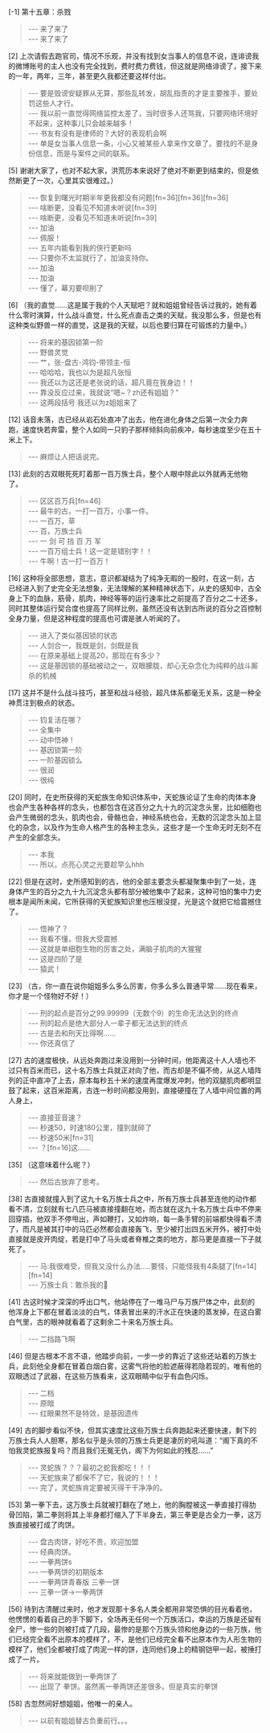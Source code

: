
[-1] 第十五章：杀戮
>--- 来了来了<br>
>--- 来了来了<br>

[2] 上次请假去跑官司，情况不乐观，并没有找到女当事人的信息不说，连诽谤我的微博账号的主人也没有完全找到，费时费力费钱，但这就是网络诽谤了，接下来的一年，两年，三年，甚至更久我都还要这样付出。
>--- 要是毁谤安疑罪从无算，那些乱转发，胡乱指责的才是主要推手，要处罚这些人才行。<br>
>--- 我以前一直觉得网络监控太差了，当时很多人还骂我，只要网络环境好不起来，这种事儿只会越来越多！<br>
>--- 书友有没有是律师的？大好的表现机会啊<br>
>--- 单是女当事人信息一条，小心又被某些人拿来作文章了。要找的不是身份信息，而是与案件之间的联系。<br>

[5] 谢谢大家了，也对不起大家，洪荒历本来说好了绝对不断更到结束的，但是依然断更了一次，心里其实很难过。）
>--- 恢复到曙光时期半年更我都没有问题[fn=36][fn=36][fn=36]<br>
>--- 啥断更，没看见不知道未听说[fn=39]<br>
>--- 啥断更，没看见不知道未听说[fn=39]<br>
>--- 加油<br>
>--- 佩服！<br>
>--- 五年内能看到我的侠行更新吗<br>
>--- 只要你不太监就行了，加油支持你。<br>
>--- 加油<br>
>--- 加油<br>
>--- 懂了，幕刃要呗削了<br>

[6] （我的直觉……这是属于我的个人天赋吧？就和姐姐曾经告诉过我的，她有着什么零时演算，什么战斗直觉，什么死点直击之类的天赋，我没那么多，但是也有这种类似野兽一样的直觉，这是我的天赋，以后也要归算在可锻炼的力量中。）
>--- 将来的基因锁第一阶<br>
>--- 野兽灵觉<br>
>--- 艹，张-盘古-鸿钧-带领主-恒<br>
>--- 哈哈哈，我也以为是超凡张恒<br>
>--- 我还以为这还是老张说的话，超凡竟在我身边！！<br>
>--- 靠没反应过来，我就说“嗯~？zh还有姐姐？”<br>
>--- 这两段括号 我还以为z姐姐来了<br>

[12] 话音未落，古已经从岩石处直冲了出去，他在进化身体之后第一次全力奔跑，速度快若奔雷，整个人如同一只豹子那样倾斜向前疾冲，每秒速度至少在五十米上下。
>--- 麻烦让人把话说完。<br>

[13] 此刻的古双眼死死盯着那一百万族士兵，整个人眼中除此以外就再无他物了。
>--- 区区百万兵[fn=46]<br>
>--- 最牛的古，一打一百万，小事一件。<br>
>--- 一百万，草<br>
>--- 百，万族士兵<br>
>--- 一  剑  可  挡  百  万  军<br>
>--- 一百万组士兵！这一定是错别字！！<br>
>--- 牛啊！古一打一百万！<br>

[16] 这种将全部思想，意志，意识都凝结为了纯净无暇的一股时，在这一刻，古已经进入到了史完全无法想象，无法理解的某种精神状态下，从史的感知中，古全身上下的血脉，筋骨，肌肉，神经等等的运行速率比之前提高了百分之二十还多，同时其整体运行契合度也提高了同样比例，虽然还没有达到古所说的百分之百控制全身力量，但是这种程度的提高也可谓是骇人听闻的了。
>--- 进入了类似基因锁的状态<br>
>--- 人剑合一，我既是剑，剑既是我<br>
>--- 在原来基础上提高20，那现在有多少？<br>
>--- 这是基因锁的基础被动之一，双眼朦胧，却心无杂念化为纯粹的战斗厮杀的机械<br>

[17] 这并不是什么战斗技巧，甚至和战斗经验，超凡体系都毫无关系，这是一种全神贯注到极点的状态。
>--- 钧复活在哪？<br>
>--- 全集中<br>
>--- 动中悟神！<br>
>--- 基因锁第一阶<br>
>--- 一阶基因锁么<br>
>--- 很润<br>
>--- 很纯<br>

[20] 同时，在史所获得的天蛇族生命知识体系中，天蛇族论证了生命的肉体本身也会产生各种各样的念头，也都包含在这百分之九十九的沉淀念头里，比如细胞也会产生微弱的念头，肌肉也会，骨骼也会，神经系统也会，无数的沉淀念头加上显化的杂念，以及作为生命人格产生的各种主念头，这些才是一个生命无时无刻不在产生的全部念头。
>--- 本我<br>
>--- 所以，点亮心灵之光要趁早么hhh<br>

[22] 但是在这时，史所感知到的古，他的全部主要念头都凝聚集中到了一处，连身体产生的百分之九十九沉淀念头都有部分被他集中了起来，这种可怕的集中力史根本是闻所未闻，它所获得的天蛇族知识里也压根没提，光是这个就把它给震撼住了。
>--- 悟神了？<br>
>--- 我看不懂，但我大受震撼<br>
>--- 这就是单细胞生物的厉害之处，满脑子肌肉的大猩猩<br>
>--- 这是四阶了是<br>
>--- 猿武！<br>

[23] （古，你一直在说你姐姐多么多么厉害，你多么多么普通平常……现在看来，你才是一个怪物好不好！）
>--- 刑的起点是百分之99.99999（无数个9）的生命无法达到的终点<br>
>--- 刑的起点是绝大部分人一辈子都无法达到的终点<br>
>--- 古是去和刑天比得啊……<br>
>--- 你还真信了<br>

[27] 古的速度极快，从远处奔跑过来没用到一分钟时间，他距离这十人人墙也不过只有百米而已，这十名万族士兵就正对向了他，而古却是不偏不倚，从这人墙阵列的正中直冲了上去，原本每秒五十米的速度再度爆发冲刺，他的双腿肌肉都明显鼓了起来，这百米距离，古连一秒时间都没用到，直接硬撞在了人墙中间位置的两人身上，
>--- 直接亚音速？<br>
>--- 秒速50，时速180公里，撞到就碎了<br>
>--- 秒速50米[fn=31]<br>
>--- ？[fn=16]这……<br>

[35] （这意味着什么呢？）
>--- 然后古放弃了思考。<br>

[38] 古直接就撞入到了这九十名万族士兵之中，所有万族士兵甚至连他的动作都看不清，立刻就有七八匹马被直接撞翻在地，而古就在这九十名万族士兵中不停来回穿插，他双手不停甩出，声如鞭打，又如炸响，每一条手臂的前端都快得看不清了，而凡是被其打中的马匹必然都会直接轰飞，至少被打出四五米开外，被打中处直接就是皮开肉绽，若是打中了马头或者脊椎之类的地方，那马更是直接一下子就死了。
>--- 马:我很难受，但我又没什么办法.....要怪，只能怪我有4条腿了[fn=14][fn=14]<br>
>--- 万族士兵：敢杀我的🐴<br>

[41] 古这时候才深深的呼出口气，他站停在了一堆马尸与万族尸体之中，此刻的他浑身上下都在冒着淡淡的白气，体表冒出来的汗水正在快速的蒸发掉，在这白雾白气里，古的眼神就看着了这剩余二十来名万族士兵。
>--- 二挡路飞啊<br>

[46] 但是古根本不言不语，他踏步向前，一步一步的靠近了这些还站着的万族士兵，此刻他全身都在冒着白烟白雾，这雾气将他的脸遮蔽得若隐若现的，唯有他的双眼透过了武器，在这些万族看来，这双眼睛中似乎有血色闪烁。
>--- 二档<br>
>--- 原暗<br>
>--- 红眼果然不是特效，是基因遗传<br>

[49] 古的脚步看似不快，但其实速度比这些万族士兵奔跑起来还要快速，剩下的万族士兵人人胆寒，那名似乎是头领的万族士兵更是凄厉的吼叫道：“阁下真的不怕我灵蛇族报复吗？而且我们无冤无仇，阁下为何如此的残忍……”
>--- 灵蛇族？？？最初之蛇我都吃！！！<br>
>--- 天蛇族来了都保不了它，我说的！！！<br>
>--- 完了，灵蛇族肯定要被灭得干干净净的。<br>

[53] 第一拳下去，这万族士兵就被打翻在了地上，他的胸膛被这一拳直接打得肋骨凹陷，第二拳则将其上半身都打缩入了下半身去，第三拳更是古全力一拳，这万族直接被打成了肉饼。
>--- 盘古肉饼，好吃不贵，欢迎加盟<br>
>--- 经典肉饼。<br>
>--- 一拳两饼s<br>
>--- 一拳两饼的初期版本<br>
>--- 一拳两饼青春版
三拳一饼<br>
>--- 三拳一饼→一拳两饼<br>

[56] 待到古清醒过来时，他才发现那十多名人类全都用非常恐惧的目光看着他，他愣愣的看着自己的手下脚下，全场再无任何一个万族活口，幸运的万族是还留有全尸，惨一些的则被打成了几段，最惨的是那个万族头领和他身边的一些万族，他们已经完全看不出原本的模样了，不，是他们已经完全看不出原本作为人形生物的模样了，他们全都被打成了肉泥一样的饼，连同他们身上的精钢铠甲一起，被捶打成了一片。
>--- 将来就能做到一拳两饼了<br>
>--- 出现了  拳饼。虽然离一拳两饼还差很多。但是真实的拳饼<br>

[58] 古忽然间好想姐姐，他唯一的亲人。
>--- 以前有姐姐替古负重前行。。。<br>
